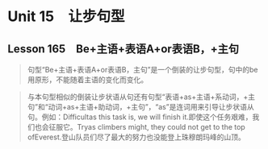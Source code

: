 ﻿ # Unit 15　让步句型
 ## Lesson 165　Be+主语+表语A+or表语B，+主句
 
> 句型“Be+主语+表语A+or表语B，主句”是一个倒装的让步句型，句中的be用原形，不能随着主语的变化而变化。

> 与本句型相似的倒装让步状语从句还有句型“表语+as+主语+系动词，+主句”和“动词+as+主语+助动词，+主句”，“as”是连词用来引导让步状语从句。例如：Difficultas this task is, we will finish it.即使这个任务艰难，我们也会征服它。Tryas climbers might, they could not get to the top ofEverest.登山队员们尽了最大的努力也没能登上珠穆朗玛峰的山顶。


 